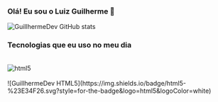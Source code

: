 ### Olá! Eu sou o Luiz Guilherme 👋

![GuillhermeDev GitHub stats](https://github-readme-stats.vercel.app/api?username=GuillhermeDev&show_icons=true&theme=radical)

### Tecnologias que eu uso no meu dia

<div style="display: inline_block"></br>
<img align="center" alt="html5" src="(https://img.shields.io/badge/html5-%23E34F26.svg?style=for-the-badge&logo=html5&logoColor=white)"/>
</div>
</br>
![GuillhermeDev HTML5](https://img.shields.io/badge/html5-%23E34F26.svg?style=for-the-badge&logo=html5&logoColor=white)
